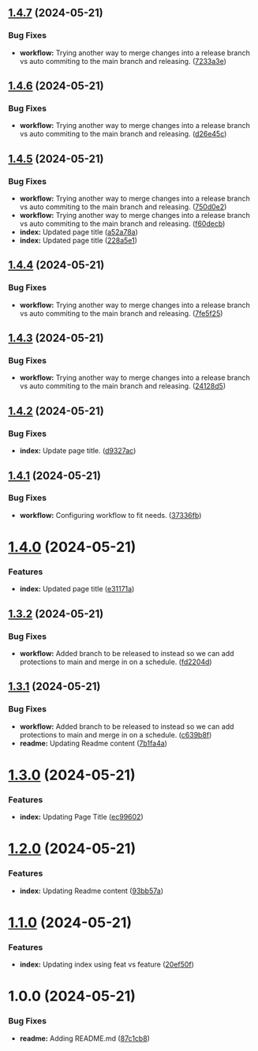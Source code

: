 ## [1.4.7](https://github.com/jaysonpotter/semantic-release-test/compare/v1.4.6...v1.4.7) (2024-05-21)


### Bug Fixes

* **workflow:** Trying another way to merge changes into a release branch vs auto commiting to the main branch and releasing. ([7233a3e](https://github.com/jaysonpotter/semantic-release-test/commit/7233a3e86e2bc9e57bf1108d7d99467506420947))

## [1.4.6](https://github.com/jaysonpotter/semantic-release-test/compare/v1.4.5...v1.4.6) (2024-05-21)


### Bug Fixes

* **workflow:** Trying another way to merge changes into a release branch vs auto commiting to the main branch and releasing. ([d26e45c](https://github.com/jaysonpotter/semantic-release-test/commit/d26e45c7655f228ca0cbef0e0cb8c210b5b2e912))

## [1.4.5](https://github.com/jaysonpotter/semantic-release-test/compare/v1.4.4...v1.4.5) (2024-05-21)


### Bug Fixes

* **workflow:** Trying another way to merge changes into a release branch vs auto commiting to the main branch and releasing. ([750d0e2](https://github.com/jaysonpotter/semantic-release-test/commit/750d0e267cdb1c421ba0df4c05bfd021536dcc0f))
* **workflow:** Trying another way to merge changes into a release branch vs auto commiting to the main branch and releasing. ([f60decb](https://github.com/jaysonpotter/semantic-release-test/commit/f60decb5a6a9b396a8abd64ccc86581696fede6f))
* **index:** Updated page title ([a52a78a](https://github.com/jaysonpotter/semantic-release-test/commit/a52a78a1681b3806036d43941e9badb214af4944))
* **index:** Updated page title ([228a5e1](https://github.com/jaysonpotter/semantic-release-test/commit/228a5e1009e6e695e0a69441807e67af7e651028))

## [1.4.4](https://github.com/jaysonpotter/semantic-release-test/compare/v1.4.3...v1.4.4) (2024-05-21)


### Bug Fixes

* **workflow:** Trying another way to merge changes into a release branch vs auto commiting to the main branch and releasing. ([7fe5f25](https://github.com/jaysonpotter/semantic-release-test/commit/7fe5f257a452fc740ef3d65e3c8b66e11b6a0ae0))

## [1.4.3](https://github.com/jaysonpotter/semantic-release-test/compare/v1.4.2...v1.4.3) (2024-05-21)


### Bug Fixes

* **workflow:** Trying another way to merge changes into a release branch vs auto commiting to the main branch and releasing. ([24128d5](https://github.com/jaysonpotter/semantic-release-test/commit/24128d5ceffa10d0da8e9ae28435643e46ab1ddf))

## [1.4.2](https://github.com/jaysonpotter/semantic-release-test/compare/v1.4.1...v1.4.2) (2024-05-21)


### Bug Fixes

* **index:** Update page title. ([d9327ac](https://github.com/jaysonpotter/semantic-release-test/commit/d9327ace3f389846c544c7d7b69a55ea374f91f5))

## [1.4.1](https://github.com/jaysonpotter/semantic-release-test/compare/v1.4.0...v1.4.1) (2024-05-21)


### Bug Fixes

* **workflow:** Configuring workflow to fit needs. ([37336fb](https://github.com/jaysonpotter/semantic-release-test/commit/37336fbabeef1403c10e4a239c2adc9adaa0e26e))

# [1.4.0](https://github.com/jaysonpotter/semantic-release-test/compare/v1.3.2...v1.4.0) (2024-05-21)


### Features

* **index:** Updated page title ([e31171a](https://github.com/jaysonpotter/semantic-release-test/commit/e31171a599c4bed9b332abf524c353002d478057))

## [1.3.2](https://github.com/jaysonpotter/semantic-release-test/compare/v1.3.1...v1.3.2) (2024-05-21)


### Bug Fixes

* **workflow:** Added branch to be released to instead so we can add protections to main and merge in on a schedule. ([fd2204d](https://github.com/jaysonpotter/semantic-release-test/commit/fd2204d757e82fb7e5a27793de5aba794d197960))

## [1.3.1](https://github.com/jaysonpotter/semantic-release-test/compare/v1.3.0...v1.3.1) (2024-05-21)


### Bug Fixes

* **workflow:** Added branch to be released to instead so we can add protections to main and merge in on a schedule. ([c639b8f](https://github.com/jaysonpotter/semantic-release-test/commit/c639b8f341f76b9031ab26ca4df79f5355b9b3e6))
* **readme:** Updating Readme content ([7b1fa4a](https://github.com/jaysonpotter/semantic-release-test/commit/7b1fa4ad8d4e33176e0b741945ad0b87ee9cb33b))

# [1.3.0](https://github.com/jaysonpotter/semantic-release-test/compare/v1.2.0...v1.3.0) (2024-05-21)


### Features

* **index:** Updating Page Title ([ec99602](https://github.com/jaysonpotter/semantic-release-test/commit/ec996027fc47afb3b9188453d8869a56c31e2232))

# [1.2.0](https://github.com/jaysonpotter/semantic-release-test/compare/v1.1.0...v1.2.0) (2024-05-21)


### Features

* **index:** Updating Readme content ([93bb57a](https://github.com/jaysonpotter/semantic-release-test/commit/93bb57ab4748482b95641341aab97a5ad495a24b))

# [1.1.0](https://github.com/jaysonpotter/semantic-release-test/compare/v1.0.0...v1.1.0) (2024-05-21)


### Features

* **index:** Updating index using feat vs feature ([20ef50f](https://github.com/jaysonpotter/semantic-release-test/commit/20ef50fed2c4aaf370d23fc3baba10d7381a647e))

# 1.0.0 (2024-05-21)


### Bug Fixes

* **readme:** Adding README.md ([87c1cb8](https://github.com/jaysonpotter/semantic-release-test/commit/87c1cb8bda2db73bbaafca75864a0435643d5db7))
